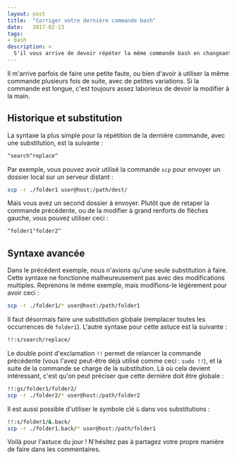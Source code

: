 ```yaml
---
layout: post
title:  "Corriger votre dernière commande bash"
date:   2017-02-13
tags:
- bash
description: >
  S'il vous arrive de devoir répéter la même commande bash en changeant juste un argument, cette astuce est faite pour vous.
---
```


Il m'arrive parfois de faire une petite faute, ou bien d'avoir à utiliser la même commande plusieurs fois de suite, avec de petites variations. Si la commande est longue, c'est toujours assez laborieux de devoir la modifier à la main.

## Historique et substitution

La syntaxe la plus simple pour la répétition de la dernière commande, avec une substitution, est la suivante :

```sh
^search^replace^
```

Par exemple, vous pouvez avoir utilisé la commande `scp` pour envoyer un dossier local sur un serveur distant :

```sh
scp -r ./folder1 user@host:/path/dest/
```

Mais vous avez un second dossier à envoyer. Plutôt que de retaper la commande précédente, ou de la modifier à grand renforts de flèches gauche, vous pouvez utiliser ceci&nbsp;:

```sh
^folder1^folder2^
```

## Syntaxe avancée

Dans le précédent exemple, nous n'avions qu'une seule substitution à faire. Cette syntaxe ne fonctionne malheureusement pas avec des modifications multiples. Reprenons le même exemple, mais modifions-le légèrement pour avoir ceci :

```sh
scp -r ./folder1/* user@host:/path/folder1
```

Il faut désormais faire une substitution globale (remplacer toutes les occurrences de `folder1`).
L'autre syntaxe pour cette astuce est la suivante :

```sh
!!:s/search/replace/
```

Le double point d'exclamation `!!` permet de relancer la commande précédente (vous l'avez peut-être déjà utilisé comme ceci : `sudo !!`), et la suite de la commande se charge de la substitution. Là où cela devient intéressant, c'est qu'on peut préciser que cette dernière doit être globale :

```sh
!!:gs/folder1/folder2/
scp -r ./folder2/* user@host:/path/folder2
```

Il est aussi possible d'utiliser le symbole clé `&` dans vos substitutions :

```sh
!!:s/folder1/&.back/
scp -r ./folder1.back/* user@host:/path/folder1
```

Voilà pour l'astuce du jour !
N'hésitez pas à partagez votre propre manière de faire dans les commentaires.
